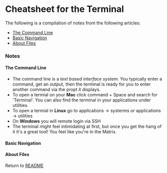 # Cheatsheet for the Terminal

The following is a compilation of notes from the following articles:
* [The Command Line](https://ryanstutorials.net/linuxtutorial/commandline.php)
* [Basic Navigation](https://ryanstutorials.net/linuxtutorial/navigation.php)
* [About Files](https://ryanstutorials.net/linuxtutorial/aboutfiles.php)

### **Notes**
#### The Command Line
* The command line is a *text based interface system*. You typically enter a command, get an output, then the terminal is ready for you to enter another command via the propt it displays. 
* To open a termial on your **Mac** click command + Space and search for 'Terminal'. You can also find the terminal in your applications under utilities. 
* To open a termial in **Linux** go to applications -> systerms *or* applications -> utilities
* On **Windows** you will remote login via SSH
* The terminal might feel intimidating at first, but once you get the hang of it it's a great tool! You feel like you're in the Matrix. 

#### Basic Navigation
#### About Files

Return to [README](README.md)
